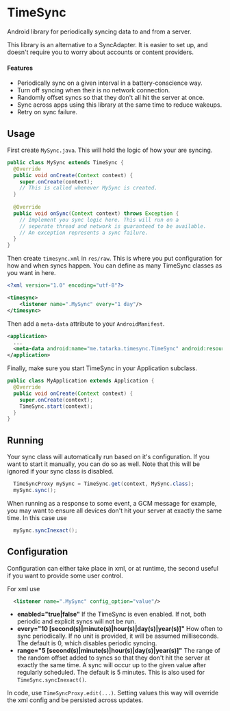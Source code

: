 TimeSync
========

Android library for periodically syncing data to and from a server.

This library is an alternative to a SyncAdapter. It is easier to set up, and doesn't require you to worry about accounts or content providers.

#### Features
- Periodically sync on a given interval in a battery-conscience way.
- Turn off syncing when their is no network connection.
- Randomly offset syncs so that they don't all hit the server at once.
- Sync across apps using this library at the same time to reduce wakeups.
- Retry on sync failure.

## Usage
First create `MySync.java`. This will hold the logic of how your are syncing.

```java
public class MySync extends TimeSync {
  @Override
  public void onCreate(Context context) {
    super.onCreate(context);
    // This is called whenever MySync is created.
  }
  
  @Override
  public void onSync(Context context) throws Exception {
    // Implement you sync logic here. This will run on a
    // seperate thread and network is guaranteed to be available.
    // An exception represents a sync failure.
  }
}
```

Then create `timesync.xml` in `res/raw`. This is where you put configuration for how and when syncs happen. You can define as many TimeSync classes as you want in here.

```xml
<?xml version="1.0" encoding="utf-8"?>

<timesync>
    <listener name=".MySync" every="1 day"/>
</timesync>
```

Then add a `meta-data` attribute to your `AndroidManifest`.

```xml
<application>
  ...
  <meta-data android:name="me.tatarka.timesync.TimeSync" android:resource="@xml/timesync"/>
</application>
```

Finally, make sure you start TimeSync in your Application subclass.

```java
public class MyApplication extends Application {
  @Override
  public void onCreate(Context context) {
    super.onCreate(context);
    TimeSync.start(context);
  }
}
```

## Running

Your sync class will automatically run based on it's configuration. If you want to start it manually, you can do so as well. Note that this will be ignored if your sync class is disabled.

```java
  TimeSyncProxy mySync = TimeSync.get(context, MySync.class);
  mySync.sync();
```

When running as a response to some event, a GCM message for example, you may want to ensure all devices don't hit your server at exactly the same time. In this case use

```java
  mySync.syncInexact();
```

## Configuration

Configuration can either take place in xml, or at runtime, the second useful if you want to provide some user control.

For xml use

```xml
  <listener name=".MySync" config_option="value"/>
```

- **enabled="true|false"** If the TimeSync is even enabled. If not, both periodic and explicit syncs will not be run.
- **every="10 [second(s)|minute(s)|hour(s)|day(s)|year(s)]"** How often to sync periodically. If no unit is provided, it will be assumed milliseconds. The default is 0, which disables periodic syncing.
- **range="5 [second(s)|minute(s)|hour(s)|day(s)|year(s)]"** The range of the random offset added to syncs so that they don't hit the server at exactly the same time. A sync will occur up to the given value after regularly scheduled. The default is 5 minutes. This is also used for `TimeSync.syncInexact()`.

In code, use `TimeSyncProxy.edit(...)`. Setting values this way will override the xml config and be persisted across updates.














